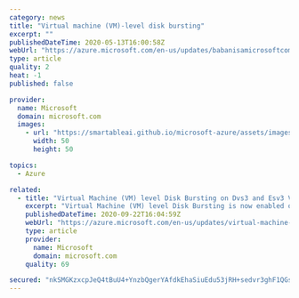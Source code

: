 ```yaml
---
category: news
title: "Virtual machine (VM)-level disk bursting"
excerpt: ""
publishedDateTime: 2020-05-13T16:00:58Z
webUrl: "https://azure.microsoft.com/en-us/updates/babanisamicrosoftcom/"
type: article
quality: 2
heat: -1
published: false

provider:
  name: Microsoft
  domain: microsoft.com
  images:
    - url: "https://smartableai.github.io/microsoft-azure/assets/images/organizations/microsoft.com-50x50.jpg"
      width: 50
      height: 50

topics:
  - Azure

related:
  - title: "Virtual Machine (VM) level Disk Bursting on Dvs3 and Esv3 VMs"
    excerpt: "Virtual Machine (VM) level Disk Bursting is now enabled on for our Dsv3 and Esv3 virtual machines, allowing customer s workloads to handle unforeseen disk traffic spikes smoothly without the need to overprovision their virtual machine."
    publishedDateTime: 2020-09-22T16:04:59Z
    webUrl: "https://azure.microsoft.com/en-us/updates/virtual-machine-vm-level-disk-bursting-on-dvs3-and-esv3-vms/"
    type: article
    provider:
      name: Microsoft
      domain: microsoft.com
    quality: 69

secured: "nkSMGKzxcpJeQ4tBuU4+YnzbQgerYAfdkEhaSiuEdu53jRH+sedvr3ghF1QGsgjzxKjs2IYDB7A4OD0+Mnw3u6BVzzhVOL+A201PpqtjC5XBsYDmJIZY5jCWienLKR/+mlNzqIrFflEKawXcWObMpx2MbAz7+WW5hlJukb/nwxihIUu/vBzNpiyvw+Fx2rrCqKS3m8ZKafkKC1JwBde5uoT2uMif9VUEMrZ4lTYRMeyivDFmj6/cDEucvr3Bq7/mWXIw53VJJhTG1AkCi9b2X19+wgoLXJ7NPtSCGgTbjBK8g/70rvv2dYPOTrLex1HpOQzlIrWnWAHxzLtAlCMvdQ==;e8hVJD5X1JeWq2XgAdkcKg=="
---
```


